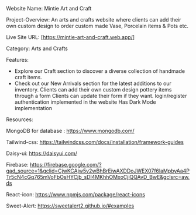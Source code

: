 Website Name: Mintie Art and Craft

Project-Overview: An arts and crafts website where clients can add their own custom design to order custom made Vase, Porcelain items & Pots etc.

Live Site URL: [https://mintie-art-and-craft.web.app/]

Category: Arts and Crafts

Features:

- Explore our Craft section to discover a diverse collection of handmade craft items.
- Check out our New Arrivals section for the latest additions to our inventory.
Clients can add their own custom design pottery items through a form
Clients can update their form if they want.
login/register authentication implemented in the website
Has Dark Mode implementation

Resources:

MongoDB for database : https://www.mongodb.com/

Tailwind-css: https://tailwindcss.com/docs/installation/framework-guides

Daisy-ui: https://daisyui.com/

Firebase: https://firebase.google.com/?gad_source=1&gclid=CjwKCAjw5v2wBhBrEiwAXDDoJWEX07f6laMpbyAa4PTr5cN4cGq765mVoFbOsHYCjb_sDl4MKhhOMxoCjiQQAvD_BwE&gclsrc=aw.ds

React-icon: https://www.npmjs.com/package/react-icons

Sweet-Alert: https://sweetalert2.github.io/#examples
